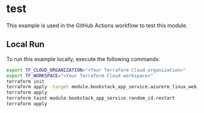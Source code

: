 # test

This example is used in the GitHub Actions workflow to test this module.

## Local Run

To run this example locally, execute the following commands:

```sh
export TF_CLOUD_ORGANIZATION="<Your Terraform Cloud organization>"
export TF_WORKSPACE="<Your Terraform Cloud workspace>"
terraform init
terraform apply -target module.bookstack_app_service.azurerm_linux_web_app.main
terraform apply
terraform taint module.bookstack_app_service.random_id.restart
terraform apply
```
